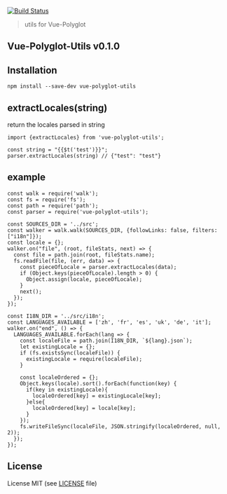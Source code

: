 [![Build Status](https://travis-ci.org/guillaumevincent/vue-polyglot-utils.svg?branch=master)](https://travis-ci.org/guillaumevincent/vue-polyglot-utils)

> utils for Vue-Polyglot

## Vue-Polyglot-Utils v0.1.0

## Installation

    npm install --save-dev vue-polyglot-utils

## extractLocales(string)

return the locales parsed in string

    import {extractLocales} from 'vue-polyglot-utils';
    
    const string = "{{$t('test')}}";
    parser.extractLocales(string) // {"test": "test"}

## example

    const walk = require('walk');
    const fs = require('fs');
    const path = require('path');
    const parser = require('vue-polyglot-utils');
    
    const SOURCES_DIR = '../src';
    const walker = walk.walk(SOURCES_DIR, {followLinks: false, filters: ["i18n"]});
    const locale = {};
    walker.on("file", (root, fileStats, next) => {
      const file = path.join(root, fileStats.name);
      fs.readFile(file, (err, data) => {
        const pieceOfLocale = parser.extractLocales(data);
        if (Object.keys(pieceOfLocale).length > 0) {
          Object.assign(locale, pieceOfLocale);
        }
        next();
      });
    });
    
    const I18N_DIR = '../src/i18n';
    const LANGUAGES_AVAILABLE = ['zh', 'fr', 'es', 'uk', 'de', 'it'];
    walker.on("end", () => {
      LANGUAGES_AVAILABLE.forEach(lang => {
        const localeFile = path.join(I18N_DIR, `${lang}.json`);
        let existingLocale = {};
        if (fs.existsSync(localeFile)) {
          existingLocale = require(localeFile);
        }
    
        const localeOrdered = {};
        Object.keys(locale).sort().forEach(function(key) {
          if(key in existingLocale){
            localeOrdered[key] = existingLocale[key];
          }else{
            localeOrdered[key] = locale[key];
          }
        });
        fs.writeFileSync(localeFile, JSON.stringify(localeOrdered, null, 2));
      });
    });



## License

License MIT (see [LICENSE](LICENSE) file)
